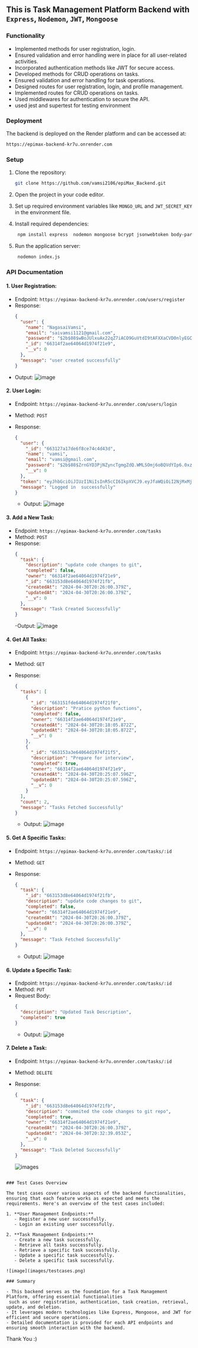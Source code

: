 ## This is Task Management Platform Backend with `Express`, `Nodemon`, `JWT`, `Mongoose`

### Functionality

- Implemented methods for user registration, login.
- Ensured validation and error handling were in place for all user-related activities.
- Incorporated authentication methods like JWT for secure access.
- Developed methods for CRUD operations on tasks.
- Ensured validation and error handling for task operations.
- Designed routes for user registration, login, and profile management.
- Implemented routes for CRUD operations on tasks.
- Used middlewares for authentication to secure the API.
- used jest and supertest for testing environment

### Deployment

The backend is deployed on the Render platform and can be accessed at:

```bash
https://epimax-backend-kr7u.onrender.com
```

### Setup

1. Clone the repository:

   ```bash
   git clone https://github.com/vamsi2106/epiMax_Backend.git
   ```

2. Open the project in your code editor.

3. Set up required environment variables like `MONGO_URL` and `JWT_SECRET_KEY` in the environment file.

4. Install required dependencies:

   ```bash
    npm install express  nodemon mongoose bcrypt jsonwebtoken body-parse
   ```

5. Run the application server:
   ```bash
    nodemon index.js
   ```

### API Documentation

#### 1. User Registration:

- Endpoint: `https://epimax-backend-kr7u.onrender.com/users/register`
- Response:
  ```json
  {
    "user": {
      "name": "NagasaiVamsi",
      "email": "saivamsi1121@gmail.com",
      "password": "$2b$08$wBoJUlxuAx22qZ7iACO9GuVtdI9tAFXXaCVD0nlyEGCdpMrP5IhEi",
      "_id": "66314f2ae64064d1974f21e9",
      "__v": 0
    },
    "message": "user created successfully"
  }
  ```
- Output:
  ![image](images/register.png)

#### 2. User Login:

- Endpoint: `https://epimax-backend-kr7u.onrender.com/users/login`
- Method: `POST`
- Response:

  ```json
  {
    "user": {
      "_id": "663127a17de6f8ce74c4d43d",
      "name": "vamsi",
      "email": "vamsi@gmail.com",
      "password": "$2b$08$ZrnGYD3PjNZyncTgmgZdQ.WMLSOmj6oBQVdYIp6.0xz38LuJrj47e",
      "__v": 0
    },
    "token": "eyJhbGciOiJIUzI1NiIsInR5cCI6IkpXVCJ9.eyJfaWQiOiI2NjMxMjdhMTdkZTZmOGNlNzRjNGQ0M2QiLCJpYXQiOjE3MTQ1MDcxNTh9.8EBN4JwjO8_dCl7QkNyMufU-A8BjV7f8TmTyaWQsSPA",
    "message": "Logged in  successfully"
  }
  ```

  - Output:
    ![image](images/login.png)

#### 3. Add a New Task:

- Endpoint: `https://epimax-backend-kr7u.onrender.com/tasks`
- Method: `POST`
- Response:
  ```json
  {
    "task": {
      "description": "update code changes to git",
      "completed": false,
      "owner": "66314f2ae64064d1974f21e9",
      "_id": "663153d8e64064d1974f21fb",
      "createdAt": "2024-04-30T20:26:00.379Z",
      "updatedAt": "2024-04-30T20:26:00.379Z",
      "__v": 0
    },
    "message": "Task Created Successfully"
  }
  ```
  -Output:
  ![image](images/AddTask.png)

#### 4. Get All Tasks:

- Endpoint: `https://epimax-backend-kr7u.onrender.com/tasks`
- Method: `GET`
- Response:

  ```json
  {
    "tasks": [
      {
        "_id": "663151fde64064d1974f21f0",
        "description": "Pratice python functions",
        "completed": false,
        "owner": "66314f2ae64064d1974f21e9",
        "createdAt": "2024-04-30T20:18:05.872Z",
        "updatedAt": "2024-04-30T20:18:05.872Z",
        "__v": 0
      },
      {
        "_id": "663153a3e64064d1974f21f5",
        "description": "Prepare for interview",
        "completed": true,
        "owner": "66314f2ae64064d1974f21e9",
        "createdAt": "2024-04-30T20:25:07.596Z",
        "updatedAt": "2024-04-30T20:25:07.596Z",
        "__v": 0
      }
    ],
    "count": 2,
    "message": "Tasks Fetched Successfully"
  }
  ```

  - Output:
    ![image](images/AllTasks.png)

#### 5. Get A Specific Tasks:

- Endpoint: `https://epimax-backend-kr7u.onrender.com/tasks/:id`
- Method: `GET`
- Response:

  ```json
  {
    "task": {
      "_id": "663153d8e64064d1974f21fb",
      "description": "update code changes to git",
      "completed": false,
      "owner": "66314f2ae64064d1974f21e9",
      "createdAt": "2024-04-30T20:26:00.379Z",
      "updatedAt": "2024-04-30T20:26:00.379Z",
      "__v": 0
    },
    "message": "Task Fetched Successfully"
  }
  ```

  - Output:
    ![image](images/getTaskByID.png)

#### 6. Update a Specific Task:

- Endpoint: `https://epimax-backend-kr7u.onrender.com/tasks/:id`
- Method: `PUT`
- Request Body:
  ```json
  {
    "description": "Updated Task Description",
    "completed": true
  }
  ```
  - Output:
    ![image](images/UpdateTaskByID.png)

#### 7. Delete a Task:

- Endpoint: `https://epimax-backend-kr7u.onrender.com/tasks/:id`
- Method: `DELETE`
- Response:

  ```json
  {
    "task": {
      "_id": "663153d8e64064d1974f21fb",
      "description": "commited the code changes to git repo",
      "completed": true,
      "owner": "66314f2ae64064d1974f21e9",
      "createdAt": "2024-04-30T20:26:00.379Z",
      "updatedAt": "2024-04-30T20:32:39.053Z",
      "__v": 0
    },
    "message": "Task Deleted Successfully"
  }
  ```

  ![images](images/DELETETASK.png)

```

### Test Cases Overview

The test cases cover various aspects of the backend functionalities, ensuring that each feature works as expected and meets the requirements. Here's an overview of the test cases included:

1. **User Management Endpoints:**
   - Register a new user successfully.
   - Login an existing user successfully.

2. **Task Management Endpoints:**
   - Create a new task successfully.
   - Retrieve all tasks successfully.
   - Retrieve a specific task successfully.
   - Update a specific task successfully.
   - Delete a specific task successfully.

![image](images/testcases.png)

### Summary

- This backend serves as the foundation for a Task Management Platform, offering essential functionalities
 such as user registration, authentication, task creation, retrieval, update, and deletion.
- It leverages modern technologies like Express, Mongoose, and JWT for efficient and secure operations.
- Detailed documentation is provided for each API endpoints and ensuring smooth interaction with the backend.
```
Thank You :)

